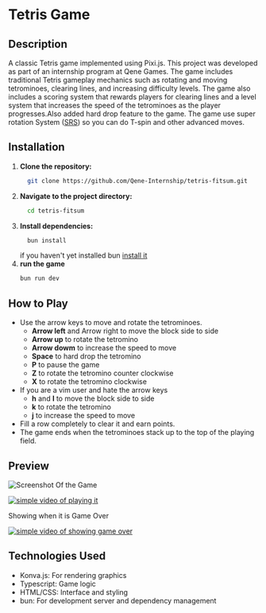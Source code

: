 # Tetris Game
## Description
A classic Tetris game implemented using Pixi.js. 
This project was developed as part of an internship program at Qene Games. 
The game includes traditional Tetris gameplay mechanics such as rotating and moving tetrominoes, clearing lines, and increasing difficulty levels.
The game also includes a scoring system that rewards players for clearing lines and a level system that increases the speed of the tetrominoes as the player progresses.Also added hard drop feature to the game. 
The game use super rotation System ([SRS](https://harddrop.com/wiki/SRS)) so you can do T-spin and other advanced moves.

## Installation
1. **Clone the repository:**
   ```bash
     git clone https://github.com/Qene-Internship/tetris-fitsum.git
   ```
2. **Navigate to the project directory:**
   ```bash
     cd tetris-fitsum
   ```
3. **Install dependencies:**
   ```bash
     bun install
   ```
   if you haven't yet installed bun [install it](https://bun.sh/docs/installation)
4. **run the game**
   ```bash
   bun run dev
   ```
## How to Play
-  Use the arrow keys to move and rotate the tetrominoes.
   - **Arrow left** and Arrow right  to move the block side to side
   - **Arrow up** to rotate the tetromino
   - **Arrow dowm** to increase the speed to move
   - **Space** to hard drop the tetromino
   - **P** to pause the game
   - **Z** to rotate the tetromino counter clockwise
   - **X** to rotate the tetromino clockwise
-  If you are a vim user and hate the arrow keys 
   - **h** and **l**  to move the block side to side
   - **k** to rotate the tetromino
   - **j** to increase the speed to move
-  Fill a row completely to clear it and earn points.
- The game ends when the tetrominoes stack up to the top of the playing field.
## Preview



![Screenshot Of the Game](https://github.com/user-attachments/assets/3c66bc1c-4853-4969-afd2-14447b4bad77)

[![simple video of playing it](https://github.com/user-attachments/assets/3c66bc1c-4853-4969-afd2-14447b4bad77)](https://github.com/user-attachments/assets/81c0368b-a768-4b62-bfb0-6a332ec54ab1)

Showing when it is Game Over

[![simple video of showing game over](https://github.com/user-attachments/assets/3c66bc1c-4853-4969-afd2-14447b4bad77)](https://github.com/user-attachments/assets/9e5576f6-3a87-4681-880f-076f282dea91)





## Technologies Used
- Konva.js: For rendering graphics
- Typescript: Game logic
- HTML/CSS: Interface and styling
- bun: For development server and dependency management
